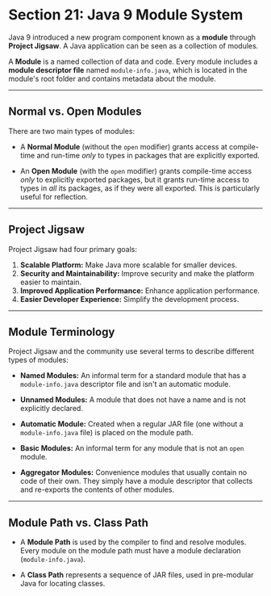 # Section 21: Java 9 Module System


Java 9 introduced a new program component known as a **module** through **Project Jigsaw**. A Java application can be seen as a collection of modules.

A **Module** is a named collection of data and code. Every module includes a **module descriptor file** named `module-info.java`, which is located in the module's root folder and contains metadata about the module.

---

## Normal vs. Open Modules

There are two main types of modules:

* A **Normal Module** (without the `open` modifier) grants access at compile-time and run-time *only* to types in packages that are explicitly exported.

* An **Open Module** (with the `open` modifier) grants compile-time access *only* to explicitly exported packages, but it grants run-time access to types in *all* its packages, as if they were all exported. This is particularly useful for reflection.

---

## Project Jigsaw

Project Jigsaw had four primary goals:

1.  **Scalable Platform:** Make Java more scalable for smaller devices.
2.  **Security and Maintainability:** Improve security and make the platform easier to maintain.
3.  **Improved Application Performance:** Enhance application performance.
4.  **Easier Developer Experience:** Simplify the development process.

---

## Module Terminology

Project Jigsaw and the community use several terms to describe different types of modules:

* **Named Modules:** An informal term for a standard module that has a `module-info.java` descriptor file and isn't an automatic module.

* **Unnamed Modules:** A module that does not have a name and is not explicitly declared.

* **Automatic Module:** Created when a regular JAR file (one without a `module-info.java` file) is placed on the module path.

* **Basic Modules:** An informal term for any module that is not an `open` module.

* **Aggregator Modules:** Convenience modules that usually contain no code of their own. They simply have a module descriptor that collects and re-exports the contents of other modules.

---

## Module Path vs. Class Path

* A **Module Path** is used by the compiler to find and resolve modules. Every module on the module path must have a module declaration (`module-info.java`).

* A **Class Path** represents a sequence of JAR files, used in pre-modular Java for locating classes.
